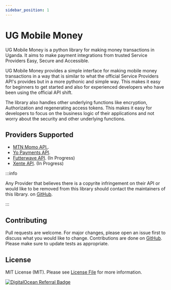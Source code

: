 ```yaml
---
sidebar_position: 1
---
```


# UG Mobile Money

UG Mobile Money is a python library for making money transactions in Uganda. It aims to make payment integrations from trusted Service Providers Easy, Secure and Accessible.

UG Mobile Money provides a simple interface for making mobile money transactions in a way that is similar to what the official Service Providers API's provides but in a more pythonic and simple way. This makes it easy for beginners to get started and also for experienced developers who have been using the official API shift.

The library also handles other underlying functions like encryption, Authorization and regenerating access tokens. This makes it easy for developers to focus on the business logic of their applications and not worry about the security and other underlying functions.

## Providers Supported

- [MTN Momo API.](https://momodeveloper.mtn.com).
- [Yo Payments API](https://www.yo.co.ug).
- [Futterwave API](https://flutterwave.com/ug/). (In Progress)
- [Xente API](https://www.xente.co/). (In Progress)



:::info

Any Provider that believes there is a copyrite infringement on their API or would like to be removed from this library should contact the maintainers of this library. on [GitHub](https://github.com/open-ug).

:::



## Contributing

Pull requests are welcome. For major changes, please open an issue first to discuss what you would like to change. Contributions are done on [GitHub](https://github.com/open-ug/ugmobilemoney-py). Please make sure to update tests as appropriate.

## License

MIT License (MIT). Please see [License File](https://github.com/open-ug/ugmobilemoney-py/blob/main/LICENSE) for more information.

[![DigitalOcean Referral Badge](https://web-platforms.sfo2.cdn.digitaloceanspaces.com/WWW/Badge%201.svg)](https://www.digitalocean.com/?refcode=ad96e8b378d5&utm_campaign=Referral_Invite&utm_medium=Referral_Program&utm_source=badge)